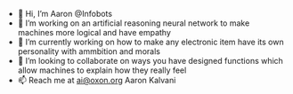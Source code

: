 - 👋 Hi, I’m Aaron @Infobots
- 👀 I’m working on an artificial reasoning neural network to make machines more logical and have empathy
- 🌱 I’m currently working on how to make any electronic item have its own personality with ammbition and morals
- 💞️ I’m looking to collaborate on ways you have designed functions which allow machines to explain how they really feel 
- 📫 Reach me at ai@oxon.org Aaron Kalvani

<!---
Infobots/Infobots is a ✨ special ✨ repository because its `README.md` (this file) appears on your GitHub profile.
You can click the Preview link to take a look at your changes.
--->
